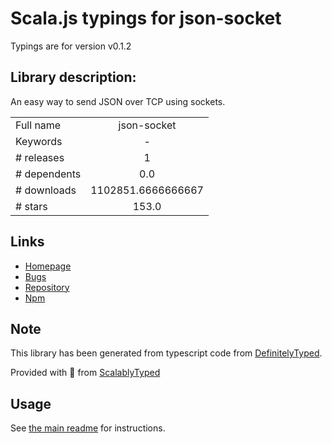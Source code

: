 
# Scala.js typings for json-socket

Typings are for version v0.1.2

## Library description:
An easy way to send JSON over TCP using sockets.

|                    |                 |
| ------------------ | :-------------: |
| Full name          | json-socket |
| Keywords           | - |
| # releases         | 1 |
| # dependents       | 0.0 |
| # downloads        | 1102851.6666666667 |
| # stars            | 153.0 |

## Links
- [Homepage](https://github.com/sebastianseilund/node-json-socket#readme)
- [Bugs](http://github.com/sebastianseilund/node-json-socket/issues)
- [Repository](https://github.com/sebastianseilund/node-json-socket)
- [Npm](https://www.npmjs.com/package/json-socket)
    


## Note
This library has been generated from typescript code from [DefinitelyTyped](https://definitelytyped.org).

Provided with :purple_heart: from [ScalablyTyped](https://github.com/oyvindberg/ScalablyTyped)

## Usage
See [the main readme](../../readme.md) for instructions.


